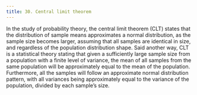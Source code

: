 ```yaml
---
title: 30. Central limit theorem
---
```

In the study of probability theory, the central limit theorem (CLT) states that the distribution of sample means approximates 
a normal distribution, as the sample size becomes larger, assuming that all samples are identical in size, and regardless of 
the population distribution shape.
Said another way, CLT is a statistical theory stating that given a sufficiently large sample size from a population 
with a finite level of variance, the mean of all samples from the same population will be approximately equal to the 
mean of the population. Furthermore, all the samples will follow an approximate normal distribution pattern, with all 
variances being approximately equal to the variance of the population, divided by each sample’s size.
